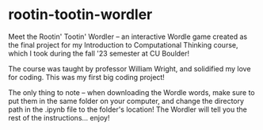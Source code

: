 # rootin-tootin-wordler
Meet the Rootin' Tootin' Wordler – an interactive Wordle game created as the final project for my Introduction to Computational Thinking course, which I took during the fall '23 semester at CU Boulder!

The course was taught by professor William Wright, and solidified my love for coding. This was my first big coding project!

The only thing to note – when downloading the Wordle words, make sure to put them in the same folder on your computer, and change the directory path in the .ipynb file to the folder's location!
The Wordler will tell you the rest of the instructions... enjoy!

